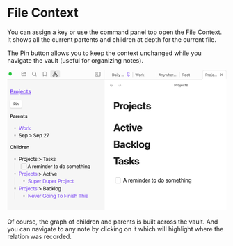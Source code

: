 # File Context

You can assign a key or use the command panel top open the File Context.
It shows all the current partents and children at depth for the current file.

The Pin button allows you to keep the context unchanged while you navigate the vault 
(useful for organizing notes).

![img_1.png](img_1.png)

Of course, the graph of children and parents is built across the vault.
And you can navigate to any note by clicking on it which will highlight
where the relation was recorded.

